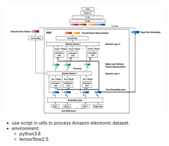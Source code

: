 ![img.png](img.png)
- use script in utils to process Amazon electronic dataset.
- environment:
    - python3.8
    - tensorflow2.5